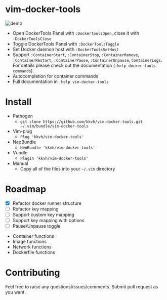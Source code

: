 # vim-docker-tools
![demo](https://thumbs.gfycat.com/JitteryHealthyAmericanshorthair-size_restricted.gif) 
* Open DockerTools Panel with `:DockerToolsOpen`, close it with `:DockerToolsClose`
* Toggle DockerTools Panel with `:DockerToolsToggle`
* Set Docker daemon host with `:DockerToolsSetHost`
* Support `:ContainerStart`, `:ContainerStop`, `:ContainerRemove`, `:ContainerRestart`, `:ContainerPause`, `:ContainerUnpause`, `ContainerLogs`. For details please check out the documentation (`:help docker-tools-commands`).
* Autocompletion for container commands
* Full documentation in `:help vim-docker-tools`
# Install
* Pathogen
  * `git clone https://github.com/kkvh/vim-docker-tools.git ~/.vim/bundle/vim-docker-tools`
* Vim-plug
  * `Plug 'kkvh/vim-docker-tools'`
* NeoBundle
  * `NeoBundle 'kkvh/vim-docker-tools'`
* Vundle
  * `Plugin 'kkvh/vim-docker-tools'`
* Manual
  * Copy all of the files into your `~/.vim` directory
# Roadmap
* [x] Refactor docker runner structure
* [ ] Refactor key mapping
* [ ] Support custom key mapping
* [ ] Support key mapping with options
* [ ] Pause/Unpause toggle
* Container functions
* Image functions
* Network functions
* Dockerfile functions
# Contributing
Feel free to raise any questions/issues/comments. Submit pull request as you want.

